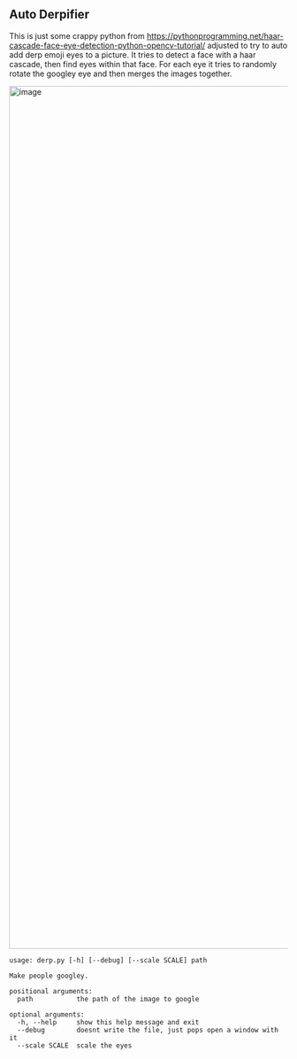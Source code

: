 Auto Derpifier
---


This is just some crappy python from https://pythonprogramming.net/haar-cascade-face-eye-detection-python-opencv-tutorial/ adjusted to try to auto add derp emoji eyes to a picture. It tries to detect a face with a haar cascade, then find eyes within that face.  For each eye it tries to randomly rotate the googley eye and then merges the images together.

<img width="1559" alt="image" src="https://user-images.githubusercontent.com/1799346/168400525-363600a6-aaac-4f75-9420-4543a3c0a35e.png">

```
usage: derp.py [-h] [--debug] [--scale SCALE] path

Make people googley.

positional arguments:
  path           the path of the image to google

optional arguments:
  -h, --help     show this help message and exit
  --debug        doesnt write the file, just pops open a window with it
  --scale SCALE  scale the eyes
```
